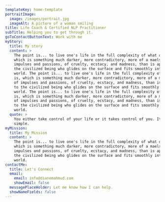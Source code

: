 ```yaml
---
templateKey: home-template
portraitImage:
  image: /images/portrait.jpg
  imageAlt: A picture of a woman smiling
title: Life Coach & Certified NLP Practitioner
subTitle: Helping you to get through it.
goToContactButtonText: Work with me
myStory:
  title: My story
  content: >
    The point is... to live one's life in the full complexity of what one is,
    which is something much darker, more contradictory, more of a maelstrom of
    impulses and passions, of cruelty, ecstacy, and madness, than is apparent to
    the civilized being who glides on the surface and fits smoothly into the
    world. The point is... to live one's life in the full complexity of what one
    is, which is something much darker, more contradictory, more of a maelstrom
    of impulses and passions, of cruelty, ecstacy, and madness, than is apparent
    to the civilized being who glides on the surface and fits smoothly into the
    world. The point is... to live one's life in the full complexity of what one
    is, which is something much darker, more contradictory, more of a maelstrom
    of impulses and passions, of cruelty, ecstacy, and madness, than is apparent
    to the civilized being who glides on the surface and fits smoothly into the
    world.
  quote: >
    You either take control of your life or it takes control of you. It’s that
    simple.
myMission:
  title: My Mission
  content: >
    The point is... to live one's life in the full complexity of what one is,
    which is something much darker, more contradictory, more of a maelstrom of
    impulses and passions, of cruelty, ecstacy, and madness, than is apparent to
    the civilized being who glides on the surface and fits smoothly into the
    world.
contactMe:
  title: Let's Connect
  email:
    email: info@dianemahmud.com
    showEmail: false
  messagePlaceHolder: Let me know how I can help.
  showNameFields: false
---
```

